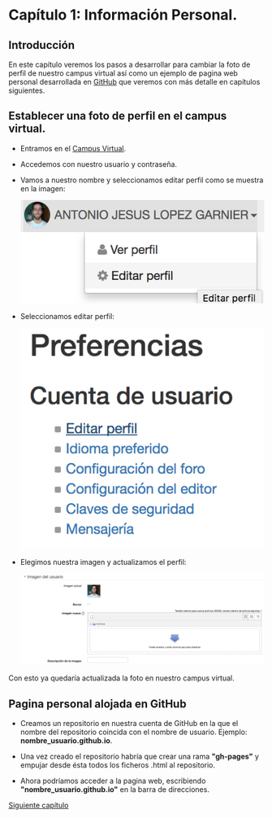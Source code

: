 # Capítulo 1: Información Personal.

## Introducción

En este capítulo veremos los pasos a desarrollar para cambiar la foto de perfil
de nuestro campus virtual así como un ejemplo de pagina web personal desarrollada
en [GitHub](https://github.com) que veremos con más detalle en capítulos siguientes.

## Establecer una foto de perfil en el campus virtual.

* Entramos en el [Campus Virtual](https://campusvirtual.ull.es).

* Accedemos con nuestro usuario y contraseña.

* Vamos a nuestro nombre y seleccionamos editar perfil como se muestra en la imagen:

   ![Imagen paso 1](../images/paso1.png)

* Seleccionamos editar perfil:

   ![Imagen paso 2](../images/paso2.png)

* Elegimos nuestra imagen y actualizamos el perfil:

   ![Imagen paso 3](../images/paso3.png)

Con esto ya quedaría actualizada la foto en nuestro campus virtual.

## Pagina personal alojada en GitHub

* Creamos un repositorio en nuestra cuenta de GitHub en la que el nombre del repositorio
coincida con el nombre de usuario. Ejemplo: **nombre_usuario.github.io**.

* Una vez creado el repositorio habría que crear una rama **"gh-pages"** y empujar desde
ésta todos los ficheros .html al repositorio.

* Ahora podríamos acceder a la pagina web, escribiendo **"nombre_usuario.github.io"**
en la barra de direcciones.


[Siguiente capítulo](../capitulo2/README.md)

